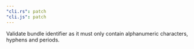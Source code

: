 ```yaml
---
"cli.rs": patch
"cli.js": patch
---
```


Validate bundle identifier as it must only contain alphanumeric characters, hyphens and periods.

